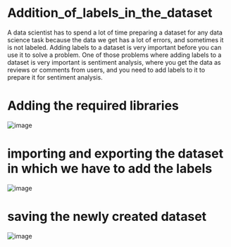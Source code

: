 # Addition_of_labels_in_the_dataset

A data scientist has to spend a lot of time preparing a dataset for any data science task because the data we get has a lot of errors, 
and sometimes it is not labeled. Adding labels to a dataset is very important before you can use it to solve a problem. One of those problems 
where adding labels to a dataset is very important is sentiment analysis, where you get the data as reviews or comments from users, and 
you need to add labels to it to prepare it for sentiment analysis. 

# Adding the required libraries
![image](https://user-images.githubusercontent.com/104202659/206859698-a8959256-9d68-44c8-a371-1a121541c491.png)

# importing and exporting the dataset in which we have to add the labels
![image](https://user-images.githubusercontent.com/104202659/206859740-0892c058-52ee-4771-83ff-83c234e3512c.png)

# saving the newly created dataset
![image](https://user-images.githubusercontent.com/104202659/206859860-e6190575-09df-42d3-9c2f-174676f31e7b.png)
